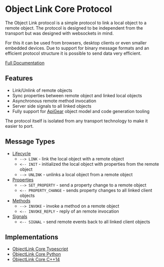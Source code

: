 # Object Link Core Protocol

The Object Link protocol is a simple protocol to link a local object to a remote object. The protocol is designed to be independent from the transport but was designed with websockets in mind.

For this it can be used from browsers, desktop clients or even smaller embedded devices. Due to support for binary message formats and an efficient protocol structure it is possible to send data very efficient.

[Full Documentation](https://objectlink.netlify.app/)

## Features

* Link/Unlink of remote objects
* Sync properties between remote object and linked local objects
* Asynchronous remote method invocation
* Server side signals to all linked objects
* Fully support for [ApiGear](http://apigear.io) object model and code generation tooling

The protocol itself is isolated from any transport technology to make it easier to port.


## Message Types

* [Lifecycle](lifecycle)
	* `--> LINK` - link the local object with a remote object
	* `<-- INIT` - initialized the local object with properties from the remote object
	* `--> UNLINK` - unlinks a local object from a remote object
* [Properties](properties)
    * `--> SET_PROPERTY`  - send a property change to a remote object
	* `<-- PROPERTY_CHANGE` - sends property changes to all linked client objects
* [Methods](methods)
	* `--> INVOKE` - invoke a method on a remote object
	* `<-- INVOKE_REPLY` - reply of an remote invocation
* [Signals](signals)
	* `<-- SIGNAL` - send remote events back to all linked client objects


## Implementations

* [ObjectLink Core Typescript](https://github.com/apigear-io/objectlink-core-typescript)
* [ObjectLink Core Python](https://github.com/apigear-io/objectlink-core-python)
* [ObjectLink Core C++14](https://github.com/apigear-io/objectlink-core-cpp)


